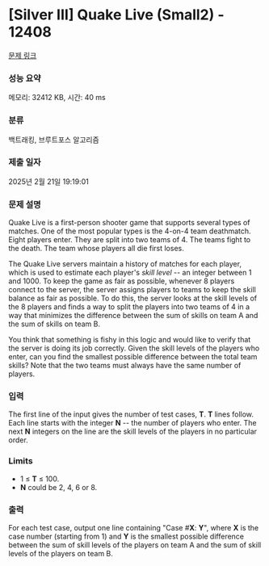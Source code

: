 # [Silver III] Quake Live (Small2) - 12408 

[문제 링크](https://www.acmicpc.net/problem/12408) 

### 성능 요약

메모리: 32412 KB, 시간: 40 ms

### 분류

백트래킹, 브루트포스 알고리즘

### 제출 일자

2025년 2월 21일 19:19:01

### 문제 설명

<p>Quake Live is a first-person shooter game that supports several types of matches. One of the most popular types is the 4-on-4 team deathmatch. Eight players enter. They are split into two teams of 4. The teams fight to the death. The team whose players all die first loses.</p>

<p>The Quake Live servers maintain a history of matches for each player, which is used to estimate each player's <em>skill level</em> -- an integer between 1 and 1000. To keep the game as fair as possible, whenever 8 players connect to the server, the server assigns players to teams to keep the skill balance as fair as possible. To do this, the server looks at the skill levels of the 8 players and finds a way to split the players into two teams of 4 in a way that minimizes the difference between the sum of skills on team A and the sum of skills on team B.</p>

<p>You think that something is fishy in this logic and would like to verify that the server is doing its job correctly. Given the skill levels of the players who enter, can you find the smallest possible difference between the total team skills? Note that the two teams must always have the same number of players.</p>

### 입력 

 <p>The first line of the input gives the number of test cases, <strong>T</strong>.  <strong>T</strong> lines follow. Each line starts with the integer <strong>N</strong> -- the number of players who enter. The next <strong>N</strong> integers on the line are the skill levels of the players in no particular order.</p>

<h3>Limits</h3>

<ul>
	<li>1 ≤ <strong>T</strong> ≤ 100.</li>
	<li><strong>N</strong> could be 2, 4, 6 or 8.</li>
</ul>

### 출력 

 <p>For each test case, output one line containing "Case #<strong>X</strong>: <strong>Y</strong>", where <strong>X</strong> is the case number (starting from 1) and <strong>Y</strong> is the smallest possible difference between the sum of skill levels of the players on team A and the sum of skill levels of the players on team B.</p>

